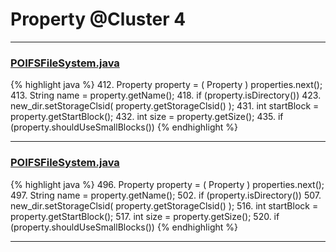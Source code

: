 # Property @Cluster 4

***

### [POIFSFileSystem.java](https://searchcode.com/codesearch/view/15642276/)
{% highlight java %}
412. Property      property = ( Property ) properties.next();
413. String        name     = property.getName();
418. if (property.isDirectory())
423.     new_dir.setStorageClsid( property.getStorageClsid() );
431.     int           startBlock = property.getStartBlock();
432.     int           size       = property.getSize();
435.     if (property.shouldUseSmallBlocks())
{% endhighlight %}

***

### [POIFSFileSystem.java](https://searchcode.com/codesearch/view/97397929/)
{% highlight java %}
496. Property      property = ( Property ) properties.next();
497. String        name     = property.getName();
502. if (property.isDirectory())
507.     new_dir.setStorageClsid( property.getStorageClsid() );
516.     int           startBlock = property.getStartBlock();
517.     int           size       = property.getSize();
520.     if (property.shouldUseSmallBlocks())
{% endhighlight %}

***

